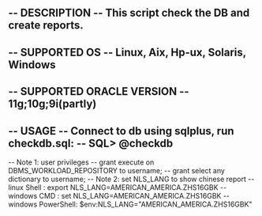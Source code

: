 -- DESCRIPTION
--   This script check the DB and create reports.
--
-- SUPPORTED OS
--   Linux, Aix, Hp-ux, Solaris, Windows
--
-- SUPPORTED ORACLE VERSION
--   11g;10g;9i(partly)
--
-- USAGE
--   Connect to db using sqlplus, run checkdb.sql:
--   SQL> @checkdb
--
--   Note 1: user privileges
--   grant execute on DBMS_WORKLOAD_REPOSITORY to username;
--   grant select any dictionary to username;
--   Note 2: set NLS_LANG to show chinese report
--   linux Shell       : export NLS_LANG=AMERICAN_AMERICA.ZHS16GBK
--   windows CMD       : set NLS_LANG=AMERICAN_AMERICA.ZHS16GBK
--   windows PowerShell: $env:NLS_LANG="AMERICAN_AMERICA.ZHS16GBK"
